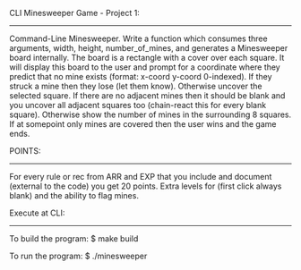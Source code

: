 CLI Minesweeper Game - Project 1: 
_________________________
Command-Line Minesweeper. Write a function which consumes three arguments, width, height, number_of_mines, and generates a Minesweeper board internally. The board is a rectangle with a cover over each square. It will display this board to the user and prompt for a coordinate where they predict that no mine exists (format: x-coord y-coord 0-indexed). If they struck a mine then they lose (let them know). Otherwise uncover the selected square. If there are no adjacent mines then it should be blank and you uncover all adjacent squares too (chain-react this for every blank square). Otherwise show the number of mines in the surrounding 8 squares. If at somepoint only mines are covered then the user wins and the game ends. 

POINTS: 
_________________________
For every rule or rec from ARR and EXP that you include and document (external to the code) you get 20 points. Extra levels for (first click always blank) and the ability to flag mines.

Execute at CLI:
_________________________

To build the program: 
	$ make build
	
To run the program: 
	$ ./minesweeper

